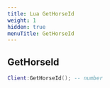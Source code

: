 ```yaml
---
title: Lua GetHorseId
weight: 1
hidden: true
menuTitle: GetHorseId
---
```

## GetHorseId
```lua
Client:GetHorseId(); -- number
```